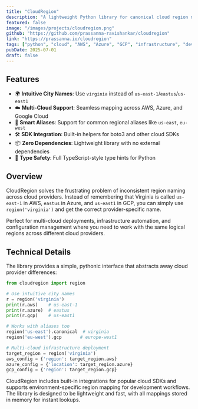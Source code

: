 ```yaml
---
title: "CloudRegion"
description: "A lightweight Python library for canonical cloud region mapping across AWS, Azure, and Google Cloud Platform"
featured: false
image: "/images/projects/cloudregion.png"
github: "https://github.com/prassanna-ravishankar/cloudregion"
link: "https://prassanna.io/cloudregion"
tags: ["python", "cloud", "AWS", "Azure", "GCP", "infrastructure", "devops"]
pubDate: 2025-07-01
draft: false
---
```


## Features

* 🌍 **Intuitive City Names**: Use `virginia` instead of `us-east-1`/`eastus`/`us-east1`
* ☁️ **Multi-Cloud Support**: Seamless mapping across AWS, Azure, and Google Cloud
* 🔄 **Smart Aliases**: Support for common regional aliases like `us-east`, `eu-west`
* 🛠️ **SDK Integration**: Built-in helpers for boto3 and other cloud SDKs
* 📦 **Zero Dependencies**: Lightweight library with no external dependencies
* 🎯 **Type Safety**: Full TypeScript-style type hints for Python

## Overview

CloudRegion solves the frustrating problem of inconsistent region naming across cloud providers. Instead of remembering that Virginia is called `us-east-1` in AWS, `eastus` in Azure, and `us-east1` in GCP, you can simply use `region('virginia')` and get the correct provider-specific name.

Perfect for multi-cloud deployments, infrastructure automation, and configuration management where you need to work with the same logical regions across different cloud providers.

## Technical Details

The library provides a simple, pythonic interface that abstracts away cloud provider differences:

```python
from cloudregion import region

# Use intuitive city names
r = region('virginia')
print(r.aws)    # us-east-1
print(r.azure)  # eastus
print(r.gcp)    # us-east1

# Works with aliases too
region('us-east').canonical  # virginia
region('eu-west').gcp       # europe-west1

# Multi-cloud infrastructure deployment
target_region = region('virginia')
aws_config = {'region': target_region.aws}
azure_config = {'location': target_region.azure}
gcp_config = {'region': target_region.gcp}
```

CloudRegion includes built-in integrations for popular cloud SDKs and supports environment-specific region mapping for development workflows. The library is designed to be lightweight and fast, with all mappings stored in memory for instant lookups. 